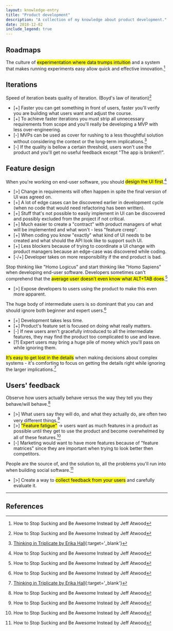 ```yaml
---
layout: knowledge-entry
title: "Product development"
description: "A collection of my knowledge about product development."
date: 2018-12-02
include_legend: true
---
```


## Roadmaps

The culture of <mark>experimentation where data trumps intuition</mark> and a system that makes running experiments easy allow quick and effective innovation.[^1]

## Iterations

Speed of iteration beats quality of iteration. (Boyd's law of iteration)[^1]

* [+] Faster you can get something in front of users, faster you'll verify you are building what users want and adjust the course.
* [+] To achieve faster iterations you must strip all unnecessary requirements from scope and you'll really be developing a MVP with less over-engineering.
* [-] MVPs can be used as cover for rushing to a less thoughtful solution without considering the context or the long-term implications.[^2]
* [-] If the quality is bellow a certain threshold, users won't use the product and you'll get no useful feedback except "The app is broken!!".

## Feature design

When you're working on end-user software, you should <mark>design the UI first</mark>.[^1]

* [>] Change in requirements will often happen in spite the final version of UI was agreed on.
* [+] A lot of edge cases can be discovered earlier in development cycle (when no code that would need refactoring has been written).
* [+] Stuff that's not possible to easily implement in UI can be discovered and possibly excluded from the project if not critical.
* [+] Much easier to create a "contract" with product managers of what will be implemented and what won't - less "feature creep".
* [+] When coding you know "exactly" what kind of UI needs to be created and what should the API look like to support such UI.
* [+] Less blockers because of trying to coordinate a UI change with product managers because an edge-case was discovered while coding.
* [-/+] Developer takes on more responsibility if the end product is bad.

<div class="vertical-separator vertical-separator--condensed"></div>

Stop thinking like "Homo Logicus" and start thinking like "Homo Sapiens" when developing end-user software. Developers sometimes can't comprehend that the <mark>average user doesn't even know what ALT+TAB does</mark>.[^1]

* [>] Expose developers to users using the product to make this even more apparent.

<div class="vertical-separator vertical-separator--condensed"></div>

The huge body of intermediate users is so dominant that you can and should ignore both beginner and expert users.[^1]

* [+] Development takes less time.
* [+] Product's feature set is focused on doing what really matters.
* [-] If new users aren't gracefully introduced to all the intermediate features, they may find the product too complicated to use and leave.
* [?] Expert users may bring a huge pile of money which you'll pass on while ignoring them.

<div class="vertical-separator vertical-separator--condensed"></div>

<mark>It’s easy to get lost in the details</mark> when making decisions about complex systems - it's comforting to focus on getting the details right while ignoring the larger implications.[^2]

## Users' feedback

Observe how users actually behave versus the way they tell you they behave/will behave.[^1]

* [>] What users say they will do, and what they actually do, are often two very different things.[^1]
* [>] <mark>"Feature fatigue"</mark> -> users want as much features in a product as possible until they get to use the product and become overwhelmed by all of these features.[^1]
* [-] Marketing would want to have more features because of "feature matrices" since they are important when trying to look better then competitors.

<div class="vertical-separator vertical-separator--condensed"></div>

People are the source of, and the solution to, all the problems you'll run into when building social software.[^1]

* [>] Create a way to <mark>collect feedback from your users</mark> and carefully evaluate it.

---

## References

[^1]: How to Stop Sucking and Be Awesome Instead by Jeff Atwood
[^2]: [Thinking in Triplicate by Erika Hall](https://medium.com/mule-design/a-three-part-plan-to-save-the-world-98653a20a12f){:target='_blank'}
